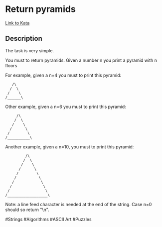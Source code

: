 # Return pyramids

[Link to Kata](https://www.codewars.com/kata/5a1c28f9c9fc0ef2e900013b/python)

## Description
The task is very simple.

You must to return pyramids. Given a number n you print a pyramid with n floors

For example, given a n=4 you must to print this pyramid:

```
   /\
  /  \
 /    \
/______\ 
```

Other example, given a n=6 you must to print this pyramid:

```
     /\
    /  \
   /    \
  /      \
 /        \
/__________\
```

Another example, given a n=10, you must to print this pyramid:

```
         /\
        /  \
       /    \
      /      \
     /        \
    /          \
   /            \
  /              \
 /                \
/__________________\
```

Note: a line feed character is needed at the end of the string. Case n=0 should so return "\n".

#Strings #Algorithms #ASCII Art #Puzzles